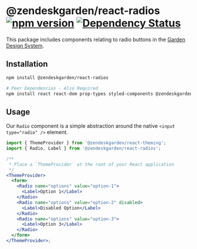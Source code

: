 # @zendeskgarden/react-radios [![npm version](https://img.shields.io/npm/v/@zendeskgarden/react-radios.svg?style=flat-square)](https://www.npmjs.com/package/@zendeskgarden/react-radios) [![Dependency Status](https://img.shields.io/david/zendeskgarden/react-components.svg?path=packages/radios&style=flat-square)](https://david-dm.org/zendeskgarden/react-components?path=packages/radios) <!-- markdownlint-disable -->

<!-- markdownlint-enable -->

This package includes components relating to radio buttons in the
[Garden Design System](https://zendeskgarden.github.io/).

## Installation

```sh
npm install @zendeskgarden/react-radios

# Peer Dependencies - Also Required
npm install react react-dom prop-types styled-components @zendeskgarden/react-theming
```

## Usage

Our `Radio` component is a simple abstraction around the
native `<input type="radio" />` element.

```jsx static
import { ThemeProvider } from '@zendeskgarden/react-theming';
import { Radio, Label } from '@zendeskgarden/react-radios';

/**
 * Place a `ThemeProvider` at the root of your React application
 */
<ThemeProvider>
  <form>
    <Radio name="options" value="option-1">
      <Label>Option 1</Label>
    </Radio>
    <Radio name="options" value="option-2" disabled>
      <Label>Disabled Option</Label>
    </Radio>
    <Radio name="options" value="option-3">
      <Label>Option 3</Label>
    </Radio>
  </form>
</ThemeProvider>;
```
